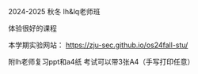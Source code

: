 2024-2025 秋冬 lh&lq老师班

体验很好的课程

本学期实验网站：  https://zju-sec.github.io/os24fall-stu/

附lh老师复习ppt和a4纸 考试可以带3张A4（手写打印任意）
